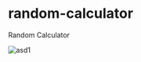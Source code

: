 # random-calculator
Random Calculator

![asd1](https://github.com/DevvMind/random-calculator/assets/132223099/96022aeb-7f55-4220-8f43-3001c7eaf0fe)
